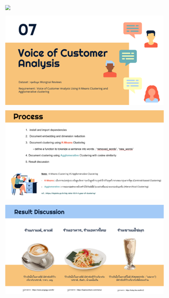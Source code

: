 ![](images/github-small.PNG)

![This is an image](Images/07-1.PNG)

![This is an image](Images/07-2.PNG)

![This is an image](Images/07-3.PNG)
